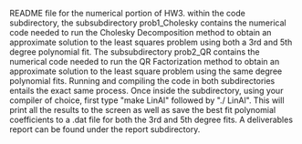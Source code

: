 README file for the numerical portion of HW3. within the code subdirectory, the subsubdirectory prob1_Cholesky contains the numerical code needed
to run the Cholesky Decomposition method to obtain an approximate solution to the least squares problem using both a 3rd and 5th degree polynomial fit.
The subsubdirectory prob2_QR contains the numerical code needed to run the QR Factorization method to obtain an approximate solution to the least square problem
using the same degree polynomial fits. 
Running and compiling the code in both subdirectories entails the exact same process. Once inside the subdirectory, using your compiler of choice, first type "make LinAl" followed by "./ LinAl". 
This will print all the results to the screen as well as save the best fit polynomial coefficients to a .dat file for both the 3rd and 5th degree fits.
A deliverables report can be found under the report subdirectory.




